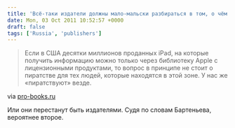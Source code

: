 ```yaml
---
title: 'Всё-таки издатели должны мало-мальски разбираться в том, о чём говорят'
date: Mon, 03 Oct 2011 10:52:57 +0000
draft: false
tags: ['Russia', 'publishers']
---
```


> Если в США десятки миллионов проданных iPad, на которые получить информацию можно только через библиотеку Apple с лицензионными продуктами, то вопрос в принципе не стоит о пиратстве для тех людей, которые находятся в этой зоне. У нас же «пиратствуют» везде.

via [pro-books.ru](http://pro-books.ru/sitearticles/7945)

Или они перестанут быть издателями. Судя по словам Бартеньева, вероятнее второе.